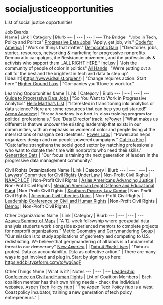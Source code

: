 # socialjusticeopportunities
List of social justice opportunities


Job Boards  
Name | Link | Category | Blurb
--- | --- | --- | ---
[The Bridge](https://jobs.thebridgework.com/) | "Jobs in Tech, Policy and Politics"
[Progressive Data Jobs](https://progressivedatajobs.org/)| "Apply, get job, win."
[Code for America](https://jobs.codeforamerica.org/) | "Work on things that matter."
[Democratic Gain](https://careercenter.democraticgain.org/) | “Directories, jobs, stories, resources, networking & marketing for progressive nonprofits, Democratic campaigns, the Resistance movement, and the professionals & activists who support them...ALL RIGHT HERE.”
[Inclusv](https://inclusv.com/) | "Join the community of people of color in politics"
[All Hands](https://www.all-hands.us/) | "We’re putting out a call for the best and the brightest in tech and data to step up"
[Idealist])https://www.idealist.org/en/) | "Change requires action. Start here."
[Higher Ground Labs](https://jobs.highergroundlabs.com/) | "Companies you'll love to work for."

Learning Opportunities
Name | Link | Category | Blurb
--- | --- | --- | ---
[Guide to Progressive Data Jobs](https://www.guide.progressivedatajobs.org/) | "So You Want to Work in Progressive Analytics"
[Hello Martha's List](http://hellomartha.co/resources.html) | "Interested in transitioning into analytics or data science? Here are some resources that can help you get started!"
[Arena Academy](https://arena.run/academy) | "Arena Academy is a best-in-class training program for political professionals." See 'Data Director' track.
[rePower](https://repower.org) | "What makes us different is that we uncover the existing leadership that exists in our communities, with an emphasis on women of color and people living at the intersections of marginalized identities."
[Power Labs](https://powerlabs.io/) | "PowerLabs helps organizers design and run people-powered campaigns."
[Catch a Fire](https://www.catchafire.org/) | "Catchafire strengthens the social good sector by matching professionals who want to donate their time with nonprofits who need their skills."
[Generation Data](https://www.generationdata.org/) | "Our focus is training the next generation of leaders in the progressive data management community."

Civil Rights Organizations
Name | Link | Category | Blurb
--- | --- | --- | ---
[Lawyers' Committee for Civil Rights Under Law](https://lawyerscommittee.org/career-opportunities/) | Non-Profit Civil Rights | 
[NAACP LDF](https://www.naacpldf.org/about-us/careers/) | Non-Profit Civil Rights | 
[Asian Americans Advancing Justice](https://www.advancingjustice-aajc.org/get-involved/job-opportunities) | Non-Profit Civil Rights |
[Mexican American Legal Defense and Educational Fund](https://www.maldef.org/about/career-opportunities/career-opportunities-one-page/) | Non-Profit Civil Rights |
[Southern Poverty Law Center](https://www.splcenter.org/about/careers/jobs) | Non-Profit Civil Rights | 
[American Civil Liberties Union](https://www.aclu.org/careers/) | Non-Profit Civil Rights |
[Leadership Conference on Civil and Human Rights](https://www.google.com/search?rlz=1C1CHBF_enUS896US896&biw=634&bih=543&ei=sCHgXo-mDLCLwbkPpOCK8As&q=leadership+conference+on+civil+rights+jobs&oq=leadership+conference+on+civil+rights+jobs&gs_lcp=CgZwc3ktYWIQAzIGCAAQFhAeMgYIABAWEB46BAgAEEc6BAgAEEM6BwgAELEDEEM6BQgAELEDOgIIADoFCAAQkQJQuKQDWILKA2DzygNoAHADeACAAaIBiAHpCJIBAzcuNJgBAKABAaoBB2d3cy13aXo&sclient=psy-ab&ved=0ahUKEwiPvqvQ9_XpAhWwRTABHSSwAr4Q4dUDCAw&uact=5) | Non-Profit Civil Rights |
[Demos](https://www.demos.org/about/careers) | Non-Profit Civil Rights | 

Other Organizations
Name | Link | Category | Blurb
--- | --- | --- | ---
[Azavea Summer of Maps](https://www.summerofmaps.com/) | "A 12-week fellowship where geospatial data analysis students work alongside experienced mentors to complete projects for nonprofit organizations."
[Metric Geometry and Gerrymandering Group](https://mggg.org/) |  "Our mission is to study applications of geometry and computing to U.S. redistricting. We believe that gerrymandering of all kinds is a fundamental threat to our democracy."
[New America](https://www.newamerica.org/jobs/) |  | 
[Data 4 Black Lives](http://d4bl.org/) | "Data as protest. Data as accountability. Data as collective action." | There are many ways to get involved and plug in. Start by signing up here: https://d4bl.typeform.com/to/wg6agF 

Other Things
Name | What is it? | Notes
--- | --- | ---
[Leadership Conference on Civil and Human Rights](https://civilrights.org/about/the-coalition/) | List of Coalition Members | Each coalition member has their own hiring needs - check the individual websites.
[Aspen Tech Policy Hub](https://www.aspentechpolicyhub.org/) | "The Aspen Tech Policy Hub is a West Coast policy incubator, training a new generation of tech policy entrepreneurs." |






